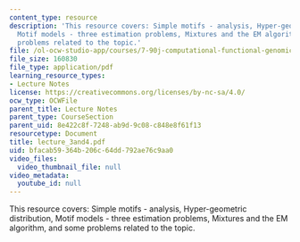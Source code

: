 ```yaml
---
content_type: resource
description: 'This resource covers: Simple motifs - analysis, Hyper-geometric distribution,
  Motif models - three estimation problems, Mixtures and the EM algorithm, and some
  problems related to the topic.'
file: /ol-ocw-studio-app/courses/7-90j-computational-functional-genomics-spring-2005/bfacab59364b206c64dd792ae76c9aa0_lecture_3and4.pdf
file_size: 160830
file_type: application/pdf
learning_resource_types:
- Lecture Notes
license: https://creativecommons.org/licenses/by-nc-sa/4.0/
ocw_type: OCWFile
parent_title: Lecture Notes
parent_type: CourseSection
parent_uid: 8e422c8f-7248-ab9d-9c08-c848e8f61f13
resourcetype: Document
title: lecture_3and4.pdf
uid: bfacab59-364b-206c-64dd-792ae76c9aa0
video_files:
  video_thumbnail_file: null
video_metadata:
  youtube_id: null
---
```

This resource covers: Simple motifs - analysis, Hyper-geometric distribution, Motif models - three estimation problems, Mixtures and the EM algorithm, and some problems related to the topic.